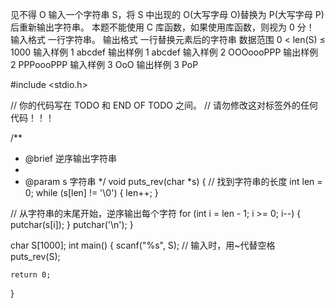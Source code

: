 见不得 O 输入一个字符串 S，将 S 中出现的 O(大写字母 O)替换为 P(大写字母 P)后重新输出字符串。 本题不能使用 C 库函数，如果使用库函数，则视为 0 分！ 输入格式 一行字符串。 输出格式 一行替换元素后的字符串 数据范围 0 < len(S) ≤ 1000 输入样例 1 abcdef 输出样例 1 abcdef 输入样例 2 OOOoooPPP 输出样例 2 PPPoooPPP 输入样例 3 OoO 输出样例 3 PoP

#include <stdio.h>

// 你的代码写在 TODO 和 END OF TODO 之间。
// 请勿修改这对标签外的任何代码！！！

/\*\*

- @brief 逆序输出字符串
-
- @param s 字符串
  */
  void puts_rev(char *s) {
  // 找到字符串的长度
  int len = 0;
  while (s[len] != '\0') {
  len++;
  }

// 从字符串的末尾开始，逆序输出每个字符
for (int i = len - 1; i >= 0; i--) {
putchar(s[i]);
}
putchar('\n');
}

char S[1000];
int main() {
scanf("%s", S); // 输入时，用~代替空格
puts_rev(S);

    return 0;

}
